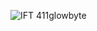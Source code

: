 ![IFT 411glowbyte](https://github.com/user-attachments/assets/9b198311-6170-408d-85ed-5d1d0b132466)
